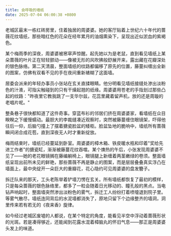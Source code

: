 ```yaml
---
title: 会呼吸的墙纸
date: 2025-07-04 06:00:38 +0800
---
```


老城区最末一栋红砖房里，住着独居的周婆婆。她的客厅贴着上世纪六十年代的蔷薇花纹墙纸，那些暗红色的花朵在经年累月的油烟熏染下，呈现出近似淤血的紫褐色。

某个梅雨季的深夜，周婆婆被窸窣声惊醒。起先她以为是老鼠，直到看见墙纸上某朵蔷薇的叶片正在轻轻颤动——像被无形的风吹拂般舒展开来，露出藏在花瓣深处的银色脉络。第二天清晨，整面墙纸的纹路都偏移了原先的位置，藤蔓纠缠出全新的图案，仿佛有双看不见的手在夜间重新裱糊了这面墙。

居委会派来的年轻办事员小张站在玄关直揉眼睛。他分明看见墙纸接缝处渗出淡粉色的汁液，可指尖触碰到的只有干燥起翘的纸缘。周婆婆用苍老的手指划过那些凸起的纹路："昨夜里它教我跳了一支华尔兹，花蕊里藏着留声机，放的还是周璇的老唱片呢。"

整条巷子很快都知道了这件奇事。穿蓝布衫的邻居们挤在周婆婆家，看墙纸在众目睽睽之下缓慢蠕动。最胆大的李裁缝凑近观察时，突然被藤蔓缠住眼镜架，吓得他往后一仰，后脑勺撞上了摆着搪瓷脸盆的矮柜。脸盆坠地的脆响中，墙纸所有蔷薇瞬间闭合成花苞，直到深夜无人时才重新绽放。

梅雨结束时，墙纸已经蔓延到卧室。周婆婆的樟木箱、铁皮暖水瓶和印着"奖给先进工作者"的搪瓷缸，渐渐被藤蔓花纹吞噬。某个燠热的午后，小张发现周婆婆不见了——她的老花眼镜搁在藤编躺椅上，眼镜腿上新缠着两茎嫩绿的卷须。整面墙纸呈现出前所未见的鲜艳，那些蔷薇不再是静止的图案，而是层层叠叠真实浮凸在墙面上，最中央绽开一朵巨大的重瓣花，花心隐约可见周婆婆的盘发簪子。

拆迁队来的那天，工头老陈举着铲墙刀愣在玄关。所有墙纸都恢复了最初的模样，只是每朵蔷薇的银色脉络里，都多了一粒会随着日光移动的、瞳孔般的黑点。当电钻声响起时，整面墙突然渗出淡粉色的雾气，拆迁工人纷纷打着喷嚏退到院子里。等雾气散尽，墙纸连同背后的水泥墙都消失了，原地只留下个边缘整齐的墙洞，洞里传来若有若无的《夜来香》旋律。

如今经过老城区废墟的人都说，在某个特定的角度，能看见半空中浮动着蔷薇形状的光斑。若是凑得够近，还能闻到花露水混着樟脑丸的怀旧气息——那正是周婆婆头发上的味道。
